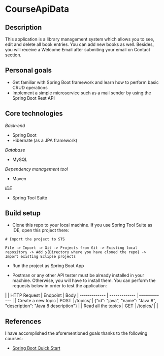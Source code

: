# CourseApiData

## Description

This application is a library management system which allows you to see, edit and delete all book entries. You can add new books as well. Besides, you will receive a Welcome Email after submiting your email on Contact section.

## Personal goals

- Get familiar with Spring Boot framework and learn how to perform basic CRUD operations
- Implement a simple microservice such as a mail sender by using the Spring Boot Rest API

## Core technologies

*Back-end*
- Spring Boot
- Hibernate (as a JPA framework)

*Database*
- MySQL

*Dependency management tool*
- Maven

*IDE*
- Spring Tool Suite

## Build setup

- Clone this repo to your local machine. If you use Spring Tool Suite as IDE, open this project there:

```
# Import the project to STS

File -> Import -> Git -> Projects from Git -> Existing local repository -> Add ${Directory where you have cloned the repo} -> Import existing Eclipse projects
```

- Run the project as Spring Boot App

- Postman or any other API tester must be already installed in your machine. Otherwise, you will have to install them. You can perform the requests below in order to test the application:

|   | HTTP Request | Endpoint | Body
| ------------- | ------------- | ------------- |
| Create a new topic  | POST  | /topics/  | {"id": "java", "name": "Java 8", "description": "Java 8 description"} |
| Read all the topics  | GET  | /topics/ | |

## References

I have accomplished the aforementioned goals thanks to the following courses:

- [Spring Boot Quick Start](https://www.youtube.com/watch?v=msXL2oDexqw&list=PLqq-6Pq4lTTbx8p2oCgcAQGQyqN8XeA1x)
